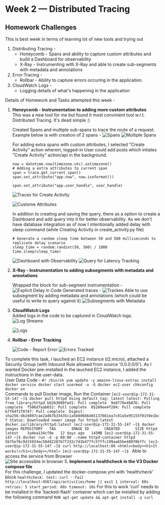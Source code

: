 # Week 2 — Distributed Tracing

## Homework Challenges
This is best week in terms of learning lot of new tools and trying out 
1. Distributing Tracing - 
   - Honeycomb - Spans and ability to capture custom attributes and build a Dashboard for observability
   - X-Ray - Instrumenting with X-Ray and able to create sub-segments with metadata and annotations
2. Error Tracing - 
   - Rollbar - Ability to capture errors occuring in the application.
3. CloudWatch Logs -
   - Logging details of what's happening in the application  



Details of Homework and Tasks attempted this week -   
1. **Honeycomb - Instrumentation to adding more custom attributes**  
    This was a new tool for me but found it most convinient tool w.r.t. Distributed Tracing. It's dead simple :)

    Created Spans and multiple sub-spans to trace the route of a request. Example below is with creation of 2 spans -
    ![Spans](../_docs/assets/week-2/honeycomb/1-spans.png)
    ![Multiple Spans](../_docs/assets/week-2/honeycomb/2-multiple-spans.png)

    For adding extra spans with custom attributes, I selected "Create Activity" action wherein, logged-in User could add posts which intiates "Create Activity" action/api in the background.
    ```
    now = datetime.now(timezone.utc).astimezone()
    # Adding a extra attributes to current span
    span = trace.get_current_span()
    span.set_attribute("app.now", now.isoformat())

    span.set_attribute("app.user_handle", user_handle)

    ```
    ![Traces for Create Activity](../_docs/assets/week-2/honeycomb/4-trace-for-create-activity.png)

    ![Custome Attributes](../_docs/assets/week-2/honeycomb/3-trace-with-custom-attributes.png)

    In addition to creating and saving the query, there as a option to create a Dashboard and add query into it for better observability.
    As we don't have database integration as of now I intentionally added delay with sleep command (while Creating Activity in create_activity.py file)
    ```
    # Generate a random sleep time between 50 and 500 milliseconds to replicate delay scenario
    sleep_time = random.randint(50, 500) / 1000
    time.sleep(sleep_time)
    ```
    ![Dashboard with Observability](../_docs/assets/week-2/honeycomb/5-dashboard-monitor-observability.png)
    ![Query for Latency Tracking](../_docs/assets/week-2/honeycomb/6-query-latency-by-user-handle.png)

2. **X-Ray - Instrumentation to adding subsegments with metadata and annotations**  

    Wrapped the block for sub-segment instrumentation -
    ![Explicit Delay in Code](../_docs/assets/week-2/x-ray/0-delay-added-in-code-sleep.png)
    Generated traces -
    ![Trackes](../_docs/assets/week-2/x-ray/1-traces.png)
    Able to use subsegment by adding metadata and annotations (which could be useful to write to query against it)
    ![Subsegments with Metadata](../_docs/assets/week-2/x-ray/2-traces-subsegment-with-metadata-annotations.png)

3. **CloudWatch Logs**  
    Added logs in the code to be captured in CloudWatch logs.
    ![Log Streams](../_docs/assets/week-2/cloudwatch-logs/1-log-streams.png)

    ![Logs](../_docs/assets/week-2/cloudwatch-logs/2-logs.png)

4. **Rollbar - Error Tracking**  

    ![Code - Report Error](../_docs/assets/week-2/rollbar/1-rollbar-reporterrors.png)
    ![Errors Tracked](../_docs/assets/week-2/rollbar/2-error-tracked-in-rollbar.png)

To complete this task, I lauched an EC2 instance (t2.micro), attached a Security Group (with Inbound Rule allowed from source '0.0.0.0/0'). As I wanted Docker pre-installed in the lauched EC2 instance, I added the instructions in the user-data.  
User Data Code - 
    ```
    #! /bin/sh
    yum update -y
    amazon-linux-extras install docker
    service docker start
    usermod -a -G docker ec2-user
    chkconfig docker on
    ```  
    Commands to pull Docker image, Run the Container
    ```
    [ec2-user@ip-172-31-55-147 ~]$ docker pull httpd
    Using default tag: latest
    latest: Pulling from library/httpd
    bb263680fed1: Pull complete 
    9e8776e4b876: Pull complete 
    f506d7aab652: Pull complete 
    05289ee4f284: Pull complete 
    b7f64f2f8747: Pull complete 
    Digest: sha256:db2d897cae2ad67b33435c1a5b0d6b6465137661ea7c01a5e95155f0159e1bcf
    Status: Downloaded newer image for httpd:latest
    docker.io/library/httpd:latest
    [ec2-user@ip-172-31-55-147 ~]$ docker images
    REPOSITORY   TAG       IMAGE ID       CREATED       SIZE
    httpd        latest    3a4ea134cf8e   12 days ago   145MB
    [ec2-user@ip-172-31-55-147 ~]$ docker run -d -p 80:80 --name httpd-container httpd
    5b75e76c9d15924ec58d42287b7f232c7d1b477fc5fffc199aa65be48978bffc
    [ec2-user@ip-172-31-55-147 ~]$ curl http://localhost:80
    <html><body><h1>It works!</h1></body></html>
    [ec2-user@ip-172-31-55-147 ~]$ 
    ```
    Able to access the service from Browser  
    ![Site accessible in browser](../_docs/assets/week-1/docker-ec2-site-browser.png)
5. **Implement a healthcheck in the V3 Docker compose file**  
For this challenge, I updated the docker-compose.yml with 'healthcheck' block
    ```
    healthcheck:
    test: curl --fail http://localhost:4567/api/activities/home || exit 1
    interval: 60s
    retries: 5
    start_period: 60s
    timeout: 10s
    ``` 
    For this to work 'curl' needs to be installed in the 'backed-flash' container which can be installed by adding the following command
    ```
    RUN apt-get update && apt-get install -y curl
    ```
